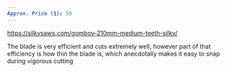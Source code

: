 ```yaml
---
Approx. Price ($): 50
---
```

https://silkysaws.com/gomboy-210mm-medium-teeth-silky/

The blade is very efficient and cuts extremely well, however part of that efficiency is how thin the blade is, which anecdotally makes it easy to snap during vigorous cutting